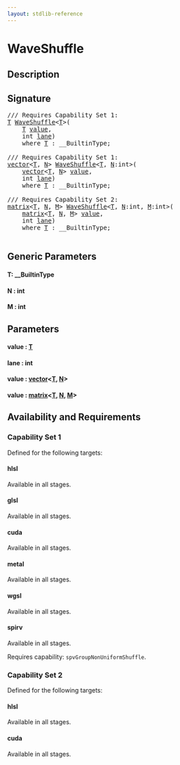 ```yaml
---
layout: stdlib-reference
---
```


# WaveShuffle

## Description





## Signature 

<pre>
/// Requires Capability Set 1:
<a href="waveshuffle-04.html#typeparam-T" class="code_type">T</a> <a href="waveshuffle-04.html">WaveShuffle</a>&lt;<a href="waveshuffle-04.html#typeparam-T" class="code_type">T</a>&gt;(
    <a href="waveshuffle-04.html#typeparam-T" class="code_type">T</a> <a href="waveshuffle-04.html#decl-value" class="code_param">value</a>,
    <span class="code_keyword">int</span> <a href="waveshuffle-04.html#decl-lane" class="code_param">lane</a>)
    <span class='code_keyword'>where</span> <a href="waveshuffle-04.html#typeparam-T" class="code_type">T</a> : __BuiltinType;

/// Requires Capability Set 1:
<a href="index.html" class="code_type">vector</a>&lt;<a href="waveshuffle-04.html#typeparam-T" class="code_type">T</a>, <a href="waveshuffle-04.html#decl-N" class="code_var">N</a>&gt; <a href="waveshuffle-04.html">WaveShuffle</a>&lt;<a href="waveshuffle-04.html#typeparam-T" class="code_type">T</a>, <a href="waveshuffle-04.html#decl-N" class="code_var">N</a>:<span class="code_keyword">int</span>&gt;(
    <a href="index.html" class="code_type">vector</a>&lt;<a href="waveshuffle-04.html#typeparam-T" class="code_type">T</a>, <a href="waveshuffle-04.html#decl-N" class="code_var">N</a>&gt; <a href="waveshuffle-04.html#decl-value" class="code_param">value</a>,
    <span class="code_keyword">int</span> <a href="waveshuffle-04.html#decl-lane" class="code_param">lane</a>)
    <span class='code_keyword'>where</span> <a href="waveshuffle-04.html#typeparam-T" class="code_type">T</a> : __BuiltinType;

/// Requires Capability Set 2:
<a href="index.html" class="code_type">matrix</a>&lt;<a href="waveshuffle-04.html#typeparam-T" class="code_type">T</a>, <a href="waveshuffle-04.html#decl-N" class="code_var">N</a>, <a href="waveshuffle-04.html#decl-M" class="code_var">M</a>&gt; <a href="waveshuffle-04.html">WaveShuffle</a>&lt;<a href="waveshuffle-04.html#typeparam-T" class="code_type">T</a>, <a href="waveshuffle-04.html#decl-N" class="code_var">N</a>:<span class="code_keyword">int</span>, <a href="waveshuffle-04.html#decl-M" class="code_var">M</a>:<span class="code_keyword">int</span>&gt;(
    <a href="index.html" class="code_type">matrix</a>&lt;<a href="waveshuffle-04.html#typeparam-T" class="code_type">T</a>, <a href="waveshuffle-04.html#decl-N" class="code_var">N</a>, <a href="waveshuffle-04.html#decl-M" class="code_var">M</a>&gt; <a href="waveshuffle-04.html#decl-value" class="code_param">value</a>,
    <span class="code_keyword">int</span> <a href="waveshuffle-04.html#decl-lane" class="code_param">lane</a>)
    <span class='code_keyword'>where</span> <a href="waveshuffle-04.html#typeparam-T" class="code_type">T</a> : __BuiltinType;

</pre>

## Generic Parameters

####  <a id="typeparam-T"></a>T: \_\_BuiltinType
####  <a id="decl-N"></a>N  : int
####  <a id="decl-M"></a>M  : int

## Parameters

####  <a id="decl-value"></a>value  : [T](waveshuffle-04#typeparam-T)
####  <a id="decl-lane"></a>lane  : int
####  <a id="decl-value"></a>value  : [vector](../types/vector/index)\<[T](../types/vector/index#typeparam-T), [N](../types/vector/index#decl-N)\>
####  <a id="decl-value"></a>value  : [matrix](../types/matrix/index)\<[T](../types/matrix/t-0), [N](../types/matrix/index#decl-N), [M](../types/matrix/index#decl-M)\>

## Availability and Requirements

### Capability Set 1

Defined for the following targets:

#### hlsl
Available in all stages.

#### glsl
Available in all stages.

#### cuda
Available in all stages.

#### metal
Available in all stages.

#### wgsl
Available in all stages.

#### spirv
Available in all stages.

Requires capability: `spvGroupNonUniformShuffle`.

### Capability Set 2

Defined for the following targets:

#### hlsl
Available in all stages.

#### cuda
Available in all stages.



